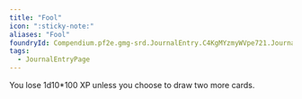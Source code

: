 ```yaml
---
title: "Fool"
icon: ":sticky-note:"
aliases: "Fool"
foundryId: Compendium.pf2e.gmg-srd.JournalEntry.C4KgMYzmyWVpe721.JournalEntryPage.QUw6YIU4dJQSdJNY
tags:
  - JournalEntryPage
---
```

You lose 1d10\*100 XP unless you choose to draw two more cards.